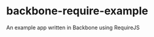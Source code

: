 backbone-require-example
========================

An example app written in Backbone using RequireJS
